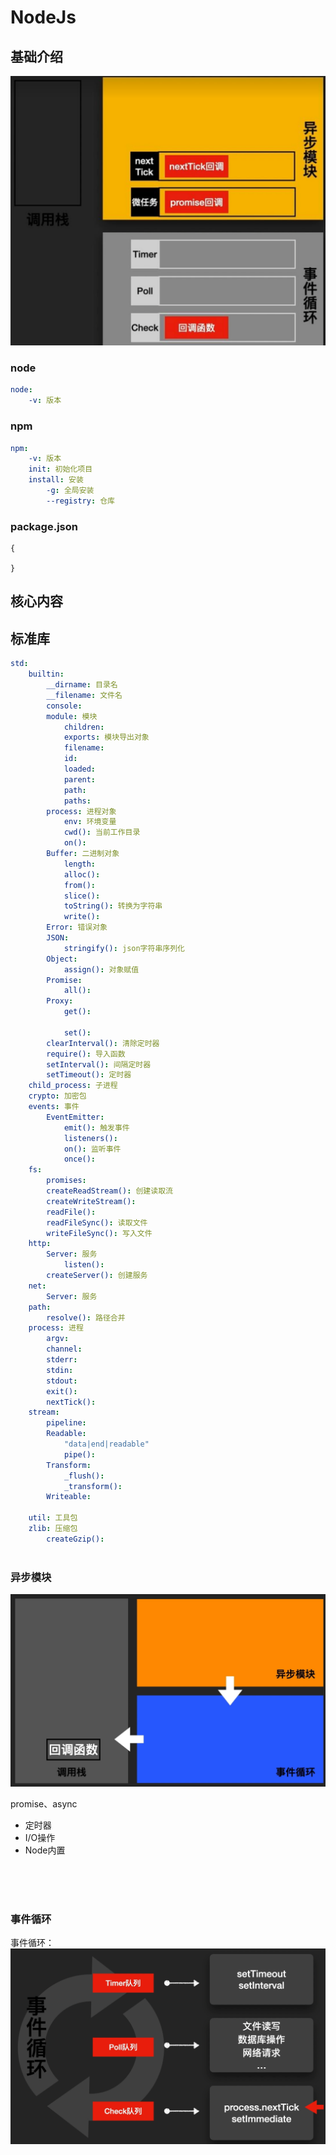# NodeJs





## 基础介绍

![NodeJs运行机制](../assets/NodeJs运行机制.png)


### node
```yaml
node:
    -v: 版本
```


### npm
```yaml
npm:
    -v: 版本
    init: 初始化项目
    install: 安装
        -g: 全局安装
        --registry: 仓库
```

### package.json
```
{

}
```



## 核心内容


## 标准库

```yaml
std:
    builtin:
        __dirname: 目录名
        __filename: 文件名
        console:
        module: 模块
            children:
            exports: 模块导出对象
            filename:
            id:
            loaded:
            parent:
            path:
            paths:
        process: 进程对象
            env: 环境变量
            cwd(): 当前工作目录
            on():
        Buffer: 二进制对象
            length:
            alloc():
            from():
            slice():
            toString(): 转换为字符串
            write(): 
        Error: 错误对象
        JSON:
            stringify(): json字符串序列化
        Object:
            assign(): 对象赋值
        Promise:
            all():
        Proxy:
            get():
                
            set():
        clearInterval(): 清除定时器
        require(): 导入函数
        setInterval(): 间隔定时器
        setTimeout(): 定时器
    child_process: 子进程
    crypto: 加密包
    events: 事件
        EventEmitter:
            emit(): 触发事件
            listeners():
            on(): 监听事件
            once(): 
    fs:
        promises:
        createReadStream(): 创建读取流
        createWriteStream():
        readFile():
        readFileSync(): 读取文件
        writeFileSync(): 写入文件
    http:
        Server: 服务
            listen():
        createServer(): 创建服务
    net:
        Server: 服务
    path:
        resolve(): 路径合并
    process: 进程
        argv:
        channel:
        stderr:
        stdin:
        stdout:
        exit():
        nextTick():
    stream:
        pipeline:
        Readable:
            "data|end|readable"
            pipe():
        Transform:
            _flush():
            _transform():
        Writeable:
            
    util: 工具包
    zlib: 压缩包
        createGzip():
        
```

### 异步模块

![Nodejs异步模块](../assets/Nodejs异步模块.png)


promise、async

- 定时器
- I/O操作
- Node内置


<br />
<br />
<br />



### 事件循环

事件循环：
![NodeJS事件循环](../assets/NodeJS事件循环.png)


